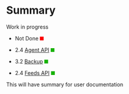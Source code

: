 # Summary

Work in progress

* Not Done ![NOT DONE](../developer/images/red.png)

* 2.4 [Agent API](./Agent_API.md) ![DONE](../developer/images/green.png)
* 3.2 [Backup](./Backup_API.md) ![DONE](images/green.png)
* 2.4 [Feeds API](Feeds_API.md) ![DONE](../developer/images/green.png)

This will have summary for user documentation

